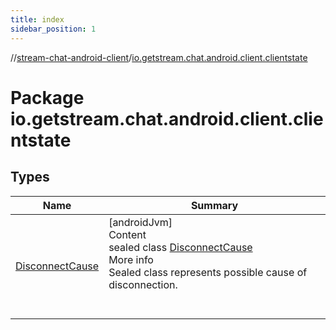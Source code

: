```yaml
---
title: index
sidebar_position: 1
---
```

//[stream-chat-android-client](../../index.md)/[io.getstream.chat.android.client.clientstate](index.md)



# Package io.getstream.chat.android.client.clientstate  


## Types  
  
|  Name |  Summary | 
|---|---|
| <a name="io.getstream.chat.android.client.clientstate/DisconnectCause///PointingToDeclaration/"></a>[DisconnectCause](DisconnectCause/index.md)| <a name="io.getstream.chat.android.client.clientstate/DisconnectCause///PointingToDeclaration/"></a>[androidJvm]  <br/>Content  <br/>sealed class [DisconnectCause](DisconnectCause/index.md)  <br/>More info  <br/>Sealed class represents possible cause of disconnection.  <br/><br/><br/>|

